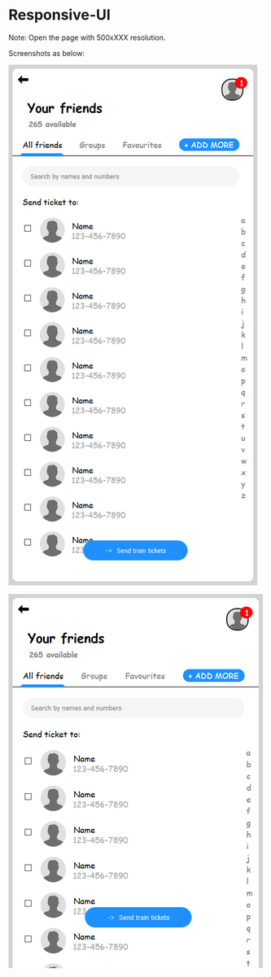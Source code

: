# Responsive-UI

Note: Open the page with 500xXXX resolution.

Screenshots as below:



![Screenshot](s2.png)


![Screenshot](s1.png)

